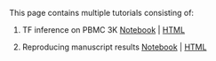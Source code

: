 This page contains multiple tutorials consisting of:

1) TF inference on PBMC 3K   [Notebook](https://github.com/YDaiLab/scRegulate/blob/main/notebooks/tutorial_main.ipynb)  | [HTML](https://ydailab.github.io/scRegulate/tutorial_main.html)
   
2) Reproducing manuscript results    [Notebook](https://github.com/YDaiLab/scRegulate/blob/main/notebooks/Data_Preparation.ipynb)  | [HTML](https://ydailab.github.io/scRegulate/Data_Preparation.html)
